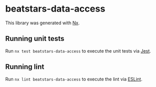 # beatstars-data-access

This library was generated with [Nx](https://nx.dev).

## Running unit tests

Run `nx test beatstars-data-access` to execute the unit tests via [Jest](https://jestjs.io).

## Running lint

Run `nx lint beatstars-data-access` to execute the lint via [ESLint](https://eslint.org/).
